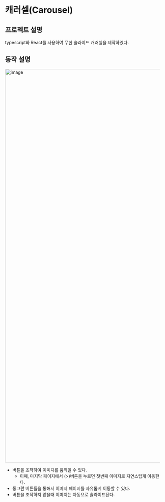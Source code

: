 # 캐러셀(Carousel)

## 프로젝트 설명

typescript와 React를 사용하여 무한 슬라이드 캐러셀을 제작하였다.

## 동작 설명

<img width="1280" alt="image" src="https://user-images.githubusercontent.com/48446896/156872528-ca91757e-0f2a-4874-801a-681b756a21a4.png">

- 버튼을 조작하여 이미지를 움직일 수 있다.
  - 이때, 마지막 페이지에서 (>)버튼을 누르면 첫번째 이미지로 자연스럽게 이동한다.
- 동그란 버튼들을 통해서 이미지 페이지를 자유롭게 이동할 수 있다.
- 버튼을 조작하지 않을때 이미지는 자동으로 슬라이드된다.
